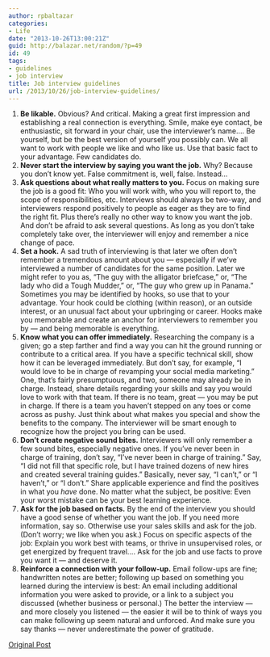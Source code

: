 ```yaml
---
author: rpbaltazar
categories:
- Life
date: "2013-10-26T13:00:21Z"
guid: http://balazar.net/random/?p=49
id: 49
tags:
- guidelines
- job interview
title: Job interview guidelines
url: /2013/10/26/job-interview-guidelines/
---
```

  1. **Be likable.** Obvious? And critical. Making a great first impression and establishing a real connection is everything. Smile, make eye contact, be enthusiastic, sit forward in your chair, use the interviewer&#8217;s name&#8230;. Be yourself, but be the best version of yourself you possibly can. We all want to work with people we like and who like us. Use that basic fact to your advantage. Few candidates do.
  2. **Never start the interview by saying you want the job.** Why? Because you don&#8217;t know yet. False commitment is, well, false. Instead&#8230;
  3. **Ask questions about what really matters to you.** Focus on making sure the job is a good fit: Who you will work with, who you will report to, the scope of responsibilities, etc. Interviews should always be two-way, and interviewers respond positively to people as eager as they are to find the right fit. Plus there&#8217;s really no other way to know you want the job. And don&#8217;t be afraid to ask several questions. As long as you don&#8217;t take completely take over, the interviewer will enjoy and remember a nice change of pace.
  4. **Set a hook.** A sad truth of interviewing is that later we often don&#8217;t remember a tremendous amount about you &#8212; especially if we&#8217;ve interviewed a number of candidates for the same position. Later we might refer to you as, &#8220;The guy with the alligator briefcase,&#8221; or, &#8220;The lady who did a Tough Mudder,&#8221; or, &#8220;The guy who grew up in Panama.&#8221; Sometimes you may be identified by hooks, so use that to your advantage. Your hook could be clothing (within reason), or an outside interest, or an unusual fact about your upbringing or career. Hooks make you memorable and create an anchor for interviewers to remember you by &#8212; and being memorable is everything.
  5. **Know what you can offer immediately.** Researching the company is a given; go a step farther and find a way you can hit the ground running or contribute to a critical area. If you have a specific technical skill, show how it can be leveraged immediately. But don&#8217;t say, for example, &#8220;I would love to be in charge of revamping your social media marketing.&#8221; One, that&#8217;s fairly presumptuous, and two, someone may already be in charge. Instead, share details regarding your skills and say you would love to work with that team. If there is no team, great &#8212; you may be put in charge. If there is a team you haven&#8217;t stepped on any toes or come across as pushy. Just think about what makes you special and show the benefits to the company. The interviewer will be smart enough to recognize how the project you bring can be used.
  6. **Don&#8217;t create negative sound bites.** Interviewers will only remember a few sound bites, especially negative ones. If you&#8217;ve never been in charge of training, don&#8217;t say, &#8220;I&#8217;ve never been in charge of training.&#8221; Say, &#8220;I did not fill that specific role, but I have trained dozens of new hires and created several training guides.&#8221; Basically, never say, &#8220;I can&#8217;t,&#8221; or &#8220;I haven&#8217;t,&#8221; or &#8220;I don&#8217;t.&#8221; Share applicable experience and find the positives in what you _have_ done. No matter what the subject, be positive: Even your worst mistake can be your best learning experience.
  7. **Ask for the job based on facts.** By the end of the interview you should have a good sense of whether you want the job. If you need more information, say so. Otherwise use your sales skills and ask for the job. (Don&#8217;t worry; we like when you ask.) Focus on specific aspects of the job: Explain you work best with teams, or thrive in unsupervised roles, or get energized by frequent travel&#8230;. Ask for the job and use facts to prove you want it &#8212; and deserve it.
  8. **Reinforce a connection with your follow-up.** Email follow-ups are fine; handwritten notes are better; following up based on something you learned during the interview is best: An email including additional information you were asked to provide, or a link to a subject you discussed (whether business or personal.) The better the interview &#8212; and more closely you listened &#8212; the easier it will be to think of ways you can make following up seem natural and unforced. And make sure you say thanks &#8212; never underestimate the power of gratitude.

<a href=" http://www.linkedin.com/today/post/article/20121121171031-20017018-the-perfect-job-interview-in-8-simple-steps" target="_blank">Original Post</a>
